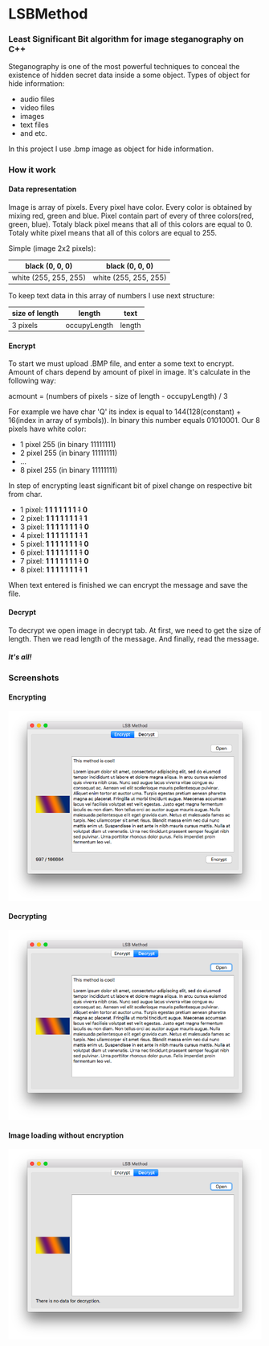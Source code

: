 # LSBMethod 

### Least Significant Bit algorithm for image steganography on C++

Steganography is one of the most powerful techniques to conceal the existence of hidden secret data inside a some object.
Types of object for hide information:

* audio files
* video files
* images
* text files
* and etc.

In this project I use .bmp image as object for hide information.

### How it work

#### Data representation

Image is array of pixels. Every pixel have color. Every color is obtained by mixing red, green and blue.
Pixel contain part of every of three colors(red, green, blue).
Totaly black pixel means that all of this colors are equal to 0.
Totaly white pixel means that all of this colors are equal to 255.

Simple (image 2x2 pixels):

| black (0, 0, 0)       | black (0, 0, 0)       |
| --------------------- | --------------------- |
| white (255, 255, 255) | white (255, 255, 255) |

To keep text data in this array of numbers I use next structure:

| size of length |     length     |      text      |
|--------------- | -------------- | -------------- |
| 3 pixels       | occupyLength   | length         |

#### Encrypt

To start we must upload .BMP file, and enter a some text to encrypt.
Amount of chars depend by amount of pixel in image. It's calculate in the following way:

acmount = (numbers of pixels - size of length - occupyLength) / 3

For example we have char 'Q' its index is equal to 144(128(constant) + 16(index in array of symbols)).
In binary this number equals 01010001.
Our 8 pixels have white color:
- 1 pixel 255 (in binary 11111111)
- 2 pixel 255 (in binary 11111111)
- ...
- 8 pixel 255 (in binary 11111111)

In step of encrypting least significant bit of pixel change on respective bit from char.

- 1 pixel: **1 1 1 1 1 1 1** ~~1~~ **0**
- 2 pixel: **1 1 1 1 1 1 1** ~~1~~ **1**
- 3 pixel: **1 1 1 1 1 1 1** ~~1~~ **0**
- 4 pixel: **1 1 1 1 1 1 1** ~~1~~ **1**
- 5 pixel: **1 1 1 1 1 1 1** ~~1~~ **0**
- 6 pixel: **1 1 1 1 1 1 1** ~~1~~ **0**
- 7 pixel: **1 1 1 1 1 1 1** ~~1~~ **0**
- 8 pixel: **1 1 1 1 1 1 1** ~~1~~ **1**

When text entered is finished we can encrypt the message and save the file.

#### Decrypt

To decrypt we open image in decrypt tab.
At first, we need to get the size of length. Then we read length of the message. And finally, read the message.

##### It's all!

### Screenshots

#### Encrypting
![](https://github.com/bananaRanger/LSBMethod/blob/master/encryption.png?raw=true)

#### Decrypting
![](https://github.com/bananaRanger/LSBMethod/blob/master/decryption.png?raw=true)

#### Image loading without encryption
![](https://github.com/bananaRanger/LSBMethod/blob/master/errorHandler.png?raw=true)

